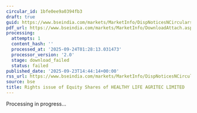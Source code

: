 ```yaml
---
circular_id: 1bfe0ee9a0394fb3
draft: true
guid: https://www.bseindia.com/markets/MarketInfo/DispNoticesNCirculars.aspx?Noticeid={DE7824B2-DEA5-4F5A-B0AB-A7CD4BD894E9}&noticeno=20250923-73&dt=09/23/2025&icount=73&totcount=84&flag=0
pdf_url: https://www.bseindia.com/markets/MarketInfo/DownloadAttach.aspx?id=20250923-73&attachedId=
processing:
  attempts: 1
  content_hash: ''
  processed_at: '2025-09-24T01:28:13.031473'
  processor_version: '2.0'
  stage: download_failed
  status: failed
published_date: '2025-09-23T14:44:14+00:00'
rss_url: https://www.bseindia.com/markets/MarketInfo/DispNoticesNCirculars.aspx?Noticeid={DE7824B2-DEA5-4F5A-B0AB-A7CD4BD894E9}&noticeno=20250923-73&dt=09/23/2025&icount=73&totcount=84&flag=0
source: bse
title: Rights issue of Equity Shares of HEALTHY LIFE AGRITEC LIMITED
---
```


Processing in progress...